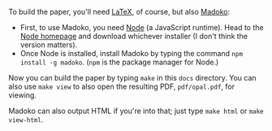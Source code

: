 To build the paper, you'll need [LaTeX][texlive], of course, but also [Madoko][]:

* First, to use Madoko, you need [Node][] (a JavaScript runtime). Head to the [Node homepage][node] and download whichever installer (I don't think the version matters).
* Once Node is installed, install Madoko by typing the command `npm install -g madoko`. (`npm` is the package manager for Node.)

Now you can build the paper by typing `make` in this `docs` directory. You can also use `make view` to also open the resulting PDF, `pdf/opal.pdf`, for viewing.

Madoko can also output HTML if you're into that; just type `make html` or `make view-html`.

[madoko]: https://www.madoko.net/
[texlive]: https://www.tug.org/texlive/
[node]: https://nodejs.org/
